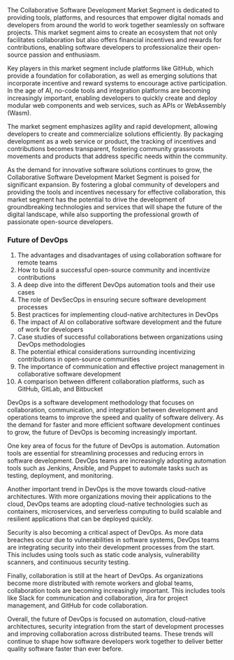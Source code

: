 The Collaborative Software Development Market Segment is dedicated to providing tools, platforms, and resources that empower digital nomads and developers from around the world to work together seamlessly on software projects. This market segment aims to create an ecosystem that not only facilitates collaboration but also offers financial incentives and rewards for contributions, enabling software developers to professionalize their open-source passion and enthusiasm.

Key players in this market segment include platforms like GitHub, which provide a foundation for collaboration, as well as emerging solutions that incorporate incentive and reward systems to encourage active participation. In the age of AI, no-code tools and integration platforms are becoming increasingly important, enabling developers to quickly create and deploy modular web components and web services, such as APIs or WebAssembly (Wasm).

The market segment emphasizes agility and rapid development, allowing developers to create and commercialize solutions efficiently. By packaging development as a web service or product, the tracking of incentives and contributions becomes transparent, fostering community grassroots movements and products that address specific needs within the community.

As the demand for innovative software solutions continues to grow, the Collaborative Software Development Market Segment is poised for significant expansion. By fostering a global community of developers and providing the tools and incentives necessary for effective collaboration, this market segment has the potential to drive the development of groundbreaking technologies and services that will shape the future of the digital landscape, while also supporting the professional growth of passionate open-source developers.



### Future of DevOps

1. The advantages and disadvantages of using collaboration software for remote teams
2. How to build a successful open-source community and incentivize contributions
3. A deep dive into the different DevOps automation tools and their use cases
4. The role of DevSecOps in ensuring secure software development processes
5. Best practices for implementing cloud-native architectures in DevOps
6. The impact of AI on collaborative software development and the future of work for developers 
7. Case studies of successful collaborations between organizations using DevOps methodologies 
8. The potential ethical considerations surrounding incentivizing contributions in open-source communities 
9. The importance of communication and effective project management in collaborative software development 
10. A comparison between different collaboration platforms, such as GitHub, GitLab, and Bitbucket

DevOps is a software development methodology that focuses on collaboration, communication, and integration between development and operations teams to improve the speed and quality of software delivery. As the demand for faster and more efficient software development continues to grow, the future of DevOps is becoming increasingly important.

One key area of focus for the future of DevOps is automation. Automation tools are essential for streamlining processes and reducing errors in software development. DevOps teams are increasingly adopting automation tools such as Jenkins, Ansible, and Puppet to automate tasks such as testing, deployment, and monitoring.

Another important trend in DevOps is the move towards cloud-native architectures. With more organizations moving their applications to the cloud, DevOps teams are adopting cloud-native technologies such as containers, microservices, and serverless computing to build scalable and resilient applications that can be deployed quickly.

Security is also becoming a critical aspect of DevOps. As more data breaches occur due to vulnerabilities in software systems, DevOps teams are integrating security into their development processes from the start. This includes using tools such as static code analysis, vulnerability scanners, and continuous security testing.

Finally, collaboration is still at the heart of DevOps. As organizations become more distributed with remote workers and global teams, collaboration tools are becoming increasingly important. This includes tools like Slack for communication and collaboration, Jira for project management, and GitHub for code collaboration.

Overall, the future of DevOps is focused on automation, cloud-native architectures, security integration from the start of development processes and improving collaboration across distributed teams. These trends will continue to shape how software developers work together to deliver better quality software faster than ever before.


